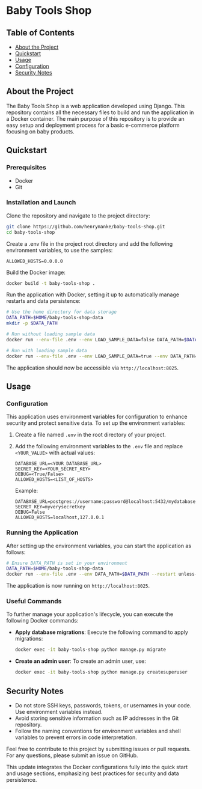 # Baby Tools Shop

## Table of Contents
- [About the Project](#about-the-project)
- [Quickstart](#quickstart)
- [Usage](#usage)
- [Configuration](#configuration)
- [Security Notes](#security-notes)

## About the Project
The Baby Tools Shop is a web application developed using Django. This repository contains all the necessary files to build and run the application in a Docker container. The main purpose of this repository is to provide an easy setup and deployment process for a basic e-commerce platform focusing on baby products.

## Quickstart

### Prerequisites
- Docker
- Git

### Installation and Launch
Clone the repository and navigate to the project directory:

```bash
git clone https://github.com/henrymanke/baby-tools-shop.git
cd baby-tools-shop
```

Create a .env file in the project root directory and add the following environment variables, to use the samples:

```plaintext
ALLOWED_HOSTS=0.0.0.0
```

Build the Docker image:
```bash
docker build -t baby-tools-shop .
```

Run the application with Docker, setting it up to automatically manage restarts and data persistence:
```bash
# Use the home directory for data storage
DATA_PATH=$HOME/baby-tools-shop-data
mkdir -p $DATA_PATH

# Run without loading sample data
docker run --env-file .env --env LOAD_SAMPLE_DATA=false DATA_PATH=$DATA_PATH --restart unless-stopped -p 8025:8025 -v $DATA_PATH:/data --name baby-tools-shop baby-tools-shop

# Run with loading sample data
docker run --env-file .env --env LOAD_SAMPLE_DATA=true --env DATA_PATH=$DATA_PATH --restart unless-stopped -p 8025:8025 -v $DATA_PATH:/data --name baby-tools-shop baby-tools-shop

```


The application should now be accessible via `http://localhost:8025`.

## Usage

### Configuration
This application uses environment variables for configuration to enhance security and protect sensitive data. To set up the environment variables:

1. Create a file named `.env` in the root directory of your project.
2. Add the following environment variables to the `.env` file and replace `<YOUR_VALUE>` with actual values:

   ```plaintext
   DATABASE_URL=<YOUR_DATABASE_URL>
   SECRET_KEY=<YOUR_SECRET_KEY>
   DEBUG=<True/False>
   ALLOWED_HOSTS=<LIST_OF_HOSTS>
   ```

   Example:
   ```plaintext
   DATABASE_URL=postgres://username:password@localhost:5432/mydatabase
   SECRET_KEY=myverysecretkey
   DEBUG=False
   ALLOWED_HOSTS=localhost,127.0.0.1
   ```

### Running the Application
After setting up the environment variables, you can start the application as follows:

```bash
# Ensure DATA_PATH is set in your environment
DATA_PATH=$HOME/baby-tools-shop-data
docker run --env-file .env --env DATA_PATH=$DATA_PATH --restart unless-stopped -p 8025:8025 -v $DATA_PATH:/data --name baby-tools-shop baby-tools-shop
```

The application is now running on `http://localhost:8025`.

### Useful Commands
To further manage your application's lifecycle, you can execute the following Docker commands:

- **Apply database migrations**: Execute the following command to apply migrations:
  ```bash
  docker exec -it baby-tools-shop python manage.py migrate
  ```

- **Create an admin user**: To create an admin user, use:
  ```bash
  docker exec -it baby-tools-shop python manage.py createsuperuser
  ```

## Security Notes
- Do not store SSH keys, passwords, tokens, or usernames in your code. Use environment variables instead.
- Avoid storing sensitive information such as IP addresses in the Git repository.
- Follow the naming conventions for environment variables and shell variables to prevent errors in code interpretation.

Feel free to contribute to this project by submitting issues or pull requests. For any questions, please submit an issue on GitHub.

This update integrates the Docker configurations fully into the quick start and usage sections, emphasizing best practices for security and data persistence.